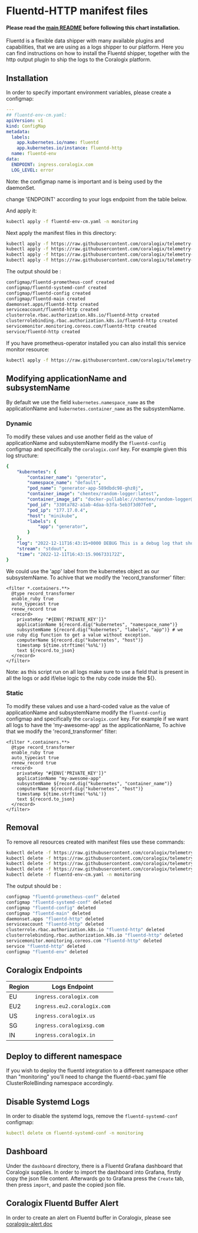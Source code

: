 # Fluentd-HTTP manifest files

#### Please read the [main README](https://github.com/coralogix/telemetry-shippers/blob/master/README.md) before following this chart installation.

Fluentd is a flexible data shipper with many available plugins and capabilities, that we are using as a logs shipper to our platform.
Here you can find instructions on how to install the Fluentd shipper, together with the http output plugin to ship the logs to the Coralogix platform.

## Installation

In order to specify important environment variables, please create a configmap:

```yaml
---
## fluentd-env-cm.yaml:
apiVersion: v1
kind: ConfigMap
metadata:
  labels:
    app.kubernetes.io/name: fluentd
    app.kubernetes.io/instance: fluentd-http
  name: fluentd-env
data:
  ENDPOINT: ingress.coralogix.com
  LOG_LEVEL: error
```

Note: the configmap name is important and is being used by the daemonSet.

change 'ENDPOINT' according to your logs endpoint from the table below.

And apply it:

```bash
kubectl apply -f fluentd-env-cm.yaml -n monitoring
```

Next apply the manifest files in this directory:

```bash
kubectl apply -f https://raw.githubusercontent.com/coralogix/telemetry-shippers/master/logs/fluentd/k8s-manifest/fluentd-cm.yaml -n monitoring
kubectl apply -f https://raw.githubusercontent.com/coralogix/telemetry-shippers/master/logs/fluentd/k8s-manifest/fluentd-rbac.yaml -n monitoring
kubectl apply -f https://raw.githubusercontent.com/coralogix/telemetry-shippers/master/logs/fluentd/k8s-manifest/fluentd-svc.yaml -n monitoring
kubectl apply -f https://raw.githubusercontent.com/coralogix/telemetry-shippers/master/logs/fluentd/k8s-manifest/fluentd-ds.yaml -n monitoring
```

The output should be :

```bash
configmap/fluentd-prometheus-conf created
configmap/fluentd-systemd-conf created
configmap/fluentd-config created
configmap/fluentd-main created
daemonset.apps/fluentd-http created
serviceaccount/fluentd-http created
clusterrole.rbac.authorization.k8s.io/fluentd-http created
clusterrolebinding.rbac.authorization.k8s.io/fluentd-http created
servicemonitor.monitoring.coreos.com/fluentd-http created
service/fluentd-http created
```

If you have prometheus-operator installed you can also install this service monitor resource:

```bash
kubectl apply -f https://raw.githubusercontent.com/coralogix/telemetry-shippers/master/logs/fluentd/k8s-manifest/fluentd-svc-monitor.yaml -n monitoring
```

## Modifying applicationName and subsystemName

By default we use the field `kubernetes.namespace_name` as the applicationName and `kubernetes.container_name` as the subsystemName.

### Dynamic

To modify these values and use another field as the value of applicationName and subsystemName modify the `fluentd-config` configmap and specifically the `coralogix.conf` key.
For example given this log structure:

```yaml
{
	"kubernetes": {
		"container_name": "generator",
		"namespace_name": "default",
		"pod_name": "generator-app-589dbdc98-ghz8j",
		"container_image": "chentex/random-logger:latest",
		"container_image_id": "docker-pullable://chentex/random-logger@sha256:7cae589926ce903c65a853c22b4e2923211cc19966ac8f8cc533bbcff335ca39",
		"pod_id": "330ta782-a1ab-4daa-b3fa-5eb3f3d07fe0",
		"pod_ip": "177.17.0.4",
		"host": "minikube",
		"labels": {
			"app": "generator",
		}
	},
	"log": "2022-12-11T16:43:15+0000 DEBUG This is a debug log that shows a log that can be ignored.n",
	"stream": "stdout",
	"time": "2022-12-11T16:43:15.906733172Z",
}
```

We could use the 'app' label from the kubernetes object as our subsystemName.
To achive that we modify the 'record_transformer' filter:

```
<filter *.containers.**>
  @type record_transformer
  enable_ruby true
  auto_typecast true
  renew_record true
  <record>
    privateKey "#{ENV['PRIVATE_KEY']}"
    applicationName ${record.dig("kubernetes", "namespace_name")} 
    subsystemName ${record.dig("kubernetes", "labels", "app")} # we use ruby dig function to get a value without exception.
    computerName ${record.dig("kubernetes", "host")}
    timestamp ${time.strftime('%s%L')}
    text ${record.to_json}
  </record>
</filter>
```

Note: as this script run on all logs make sure to use a field that is present in all the logs or add if/else logic to the ruby code inside the ${}.

### Static

To modify these values and use a hard-coded value as the value of applicationName and subsystemName modify the `fluentd-config` configmap and specifically the `coralogix.conf` key.
For example if we want all logs to have the 'my-awesome-app' as the applicationName,
To achive that we modify the 'record_transformer' filter:

```
<filter *.containers.**>
  @type record_transformer
  enable_ruby true
  auto_typecast true
  renew_record true
  <record>
    privateKey "#{ENV['PRIVATE_KEY']}"
    applicationName "my-awesome-app"
    subsystemName ${record.dig("kubernetes", "container_name")} 
    computerName ${record.dig("kubernetes", "host")}
    timestamp ${time.strftime('%s%L')}
    text ${record.to_json}
  </record>
</filter>
```

## Removal

To remove all resources created with manifest files use these commands:

```bash
kubectl delete -f https://raw.githubusercontent.com/coralogix/telemetry-shippers/master/logs/fluentd/k8s-manifest/fluentd-cm.yaml -n monitoring
kubectl delete -f https://raw.githubusercontent.com/coralogix/telemetry-shippers/master/logs/fluentd/k8s-manifest/fluentd-rbac.yaml -n monitoring
kubectl delete -f https://raw.githubusercontent.com/coralogix/telemetry-shippers/master/logs/fluentd/k8s-manifest/fluentd-svc.yaml -n monitoring
kubectl delete -f https://raw.githubusercontent.com/coralogix/telemetry-shippers/master/logs/fluentd/k8s-manifest/fluentd-ds.yaml -n monitoring
kubectl delete -f fluentd-env-cm.yaml -n monitoring
```

The output should be :

```bash
configmap "fluentd-prometheus-conf" deleted
configmap "fluentd-systemd-conf" deleted
configmap "fluentd-config" deleted
configmap "fluentd-main" deleted
daemonset.apps "fluentd-http" deleted
serviceaccount "fluentd-http" deleted
clusterrole.rbac.authorization.k8s.io "fluentd-http" deleted
clusterrolebinding.rbac.authorization.k8s.io "fluentd-http" deleted
servicemonitor.monitoring.coreos.com "fluentd-http" deleted
service "fluentd-http" deleted
configmap "fluentd-env" deleted
```

## Coralogix Endpoints

| Region | Logs Endpoint               |
|--------|-----------------------------|
| EU     | `ingress.coralogix.com`     |
| EU2    | `ingress.eu2.coralogix.com` |
| US     | `ingress.coralogix.us`      |
| SG     | `ingress.coralogixsg.com`   |
| IN     | `ingress.coralogix.in`      |

## Deploy to different namespace

If you wish to deploy the fluentd integration to a different namespace other than "monitoring" you'll need to change the fluentd-rbac.yaml file ClusterRoleBinding namespace accordingly.

## Disable Systemd Logs

In order to disable the systemd logs, remove the `fluentd-systemd-conf` configmap:

```yaml
kubectl delete cm fluentd-systemd-conf -n monitoring
```

## Dashboard

Under the `dashboard` directory, there is a Fluentd Grafana dashboard that Coralogix supplies.
In order to import the dashboard into Grafana, firstly copy the json file content.
Afterwards go to Grafana press the `Create` tab, then press `import`, and paste the copied json file.

## Coralogix Fluentd Buffer Alert

In order to create an alert on Fluentd buffer in Coralogix, please see [coralogix-alert doc](https://github.com/coralogix/telemetry-shippers/blob/master/logs/fluentd/docs/coralogix-alerts.md)

